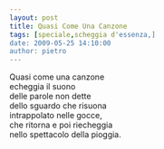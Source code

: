 ```yaml
---
layout: post
title: Quasi Come Una Canzone
tags: [speciale,scheggia d'essenza,]
date: 2009-05-25 14:10:00
author: pietro
---
```

Quasi come una canzone<br/>echeggia il suono<br/>delle parole non dette<br/>dello sguardo che risuona<br/>intrappolato nelle gocce,<br/>che ritorna e poi riecheggia<br/>nello spettacolo della pioggia.
